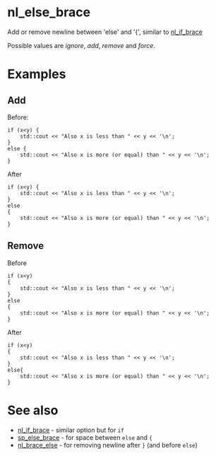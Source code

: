 # nl_else_brace

Add or remove newline between 'else' and '{', similar to [nl_if_brace](nl_if_brace.md)

Possible values are _ignore_, _add_, _remove_ and _force_.

# Examples

## Add
Before:
```
if (x<y) {
	std::cout << "Also x is less than " << y << '\n';
}
else {
	std::cout << "Also x is more (or equal) than " << y << '\n';
}
```
After
```
if (x<y) {
	std::cout << "Also x is less than " << y << '\n';
}
else
{
	std::cout << "Also x is more (or equal) than " << y << '\n';
}
```

## Remove
Before
```
if (x<y)
{
	std::cout << "Also x is less than " << y << '\n';
}
else
{
	std::cout << "Also x is more (or equal) than " << y << '\n';
}
```

After
```
if (x<y)
{
	std::cout << "Also x is less than " << y << '\n';
}
else{
	std::cout << "Also x is more (or equal) than " << y << '\n';
}
```

# See also

* [nl_if_brace](nl_if_brace.md) - similar option but for `if`
* [sp_else_brace](../spacing_options/sp_else_brace.md) - for space between `else` and `{`
* [nl_brace_else](nl_brace_else) - for removing newline after `}` (and before `else`)
